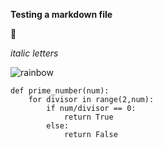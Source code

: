 **Testing a markdown file**

:octopus:

*italic letters*

![rainbow](https://previews.123rf.com/images/nastasijamal/nastasijamal1609/nastasijamal160900149/62675311-transparent-rainbow-vector-illustration-realistic-raibow-on-transparent-background-.jpg)

```
def prime_number(num):
    for divisor in range(2,num):
        if num/divisor == 0:
            return True
        else:
            return False
```
